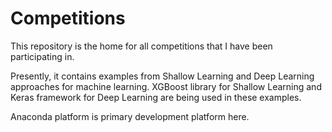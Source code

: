 # Competitions
This repository is the home for all competitions that I have been participating in.

Presently, it contains examples from Shallow Learning and Deep Learning approaches for machine learning. XGBoost library for Shallow Learning and Keras framework for Deep Learning are being used in these examples.

Anaconda platform is primary development platform here.
